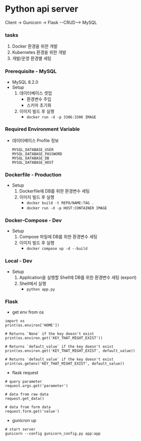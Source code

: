# Python api server

Client -> Gunicorn -> Flask --CRUD--> MySQL


### tasks
1. Docker 환경을 위한 개발
2. Kubernetes 환경을 위한 개발
3. 개발/운영 환경별 세팅

### Prerequisite - MySQL
- MySQL 8.2.0
- Setup
    1. 데이터베이스 셋업
        - 환경변수 주입
        - 스키마 초기화
    2. 이미지 빌드 후 실행
        - ```docker run -d -p 3306:3306 IMAGE```

### Required Environment Variable
- 데이터베이스 Profile 정보
    ```
    MYSQL_DATABASE_USER
    MYSQL_DATABASE_PASSWORD
    MYSQL_DATABASE_DB
    MYSQL_DATABASE_HOST
    ```
### Dockerfile - Production
- Setup
    1. Dockerfile에 DB를 위한 환경변수 세팅
    2. 이미지 빌드 후 실행
        - ```docker build -t REPO/NAME:TAG . ```
        - ```docker run -d -p HOST:CONTAINER IMAGE```

### Docker-Compose - Dev
- Setup
    1. Compose 파일에 DB를 위한 환경변수 세팅
    2. 이미지 빌드 후 실행
        - ```docker compose up -d --build```

### Local - Dev
- Setup
    1. Application을 실행할 Shell에 DB를 위한 환경변수 세팅 (export)
    2. Shell에서 실행
        - ```python app.py```

### Flask
- get env from os
```
import os
print(os.environ['HOME'])

# Returns `None` if the key doesn't exist
print(os.environ.get('KEY_THAT_MIGHT_EXIST'))

# Returns `default_value` if the key doesn't exist
print(os.environ.get('KEY_THAT_MIGHT_EXIST', default_value))

# Returns `default_value` if the key doesn't exist
print(os.getenv('KEY_THAT_MIGHT_EXIST', default_value))
```

- flask request
```
# query parameter
request.args.get('parameter')

# data from raw data
request.get_data()

# data from form data
request.form.get('value')
```

- gunicron up
```
# start server
gunicorn --config gunicorn_config.py app:app
```